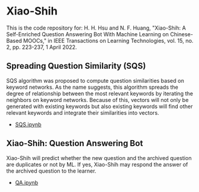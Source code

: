 # Xiao-Shih

This is the code repository for:
H. H. Hsu and N. F. Huang, "Xiao-Shih: A Self-Enriched Question Answering Bot With Machine Learning on Chinese-Based MOOCs," in IEEE Transactions on Learning Technologies, vol. 15, no. 2, pp. 223-237, 1 April 2022.

## Spreading Question Similarity (SQS)
SQS algorithm was proposed to compute question similarities based on keyword networks. As the name suggests, this algorithm spreads the degree of relationship between the most relevant keywords by iterating the neighbors on keyword networks. Because of this, vectors will not only be generated with existing keywords but also existing keywords will find other relevant keywords and integrate their similarities into vectors.

- [SQS.ipynb](https://github.com/PyDataScience/Xiao-Shih/blob/main/SQS.ipynb)

## Xiao-Shih: Question Answering Bot
Xiao-Shih will predict whether the new question and the archived question are duplicates or not by ML. If yes, Xiao-Shih may respond the answer of the archived question to the learner.

- [QA.ipynb](https://github.com/PyDataScience/Xiao-Shih/blob/main/QA.ipynb)
